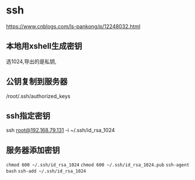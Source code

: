 # ssh

https://www.cnblogs.com/ls-pankong/p/12248032.html

## 本地用xshell生成密钥

选1024,导出的是私钥,

## 公钥复制到服务器

/root/.ssh/authorized_keys

## ssh指定密钥

ssh root@192.168.79.131 -i ~/.ssh/id_rsa_1024

## 服务器添加密钥

`chmod 600 ~/.ssh/id_rsa_1024`
`chmod 600 ~/.ssh/id_rsa_1024.pub`
`ssh-agent bash`
`ssh-add ~/.ssh/id_rsa_1024`